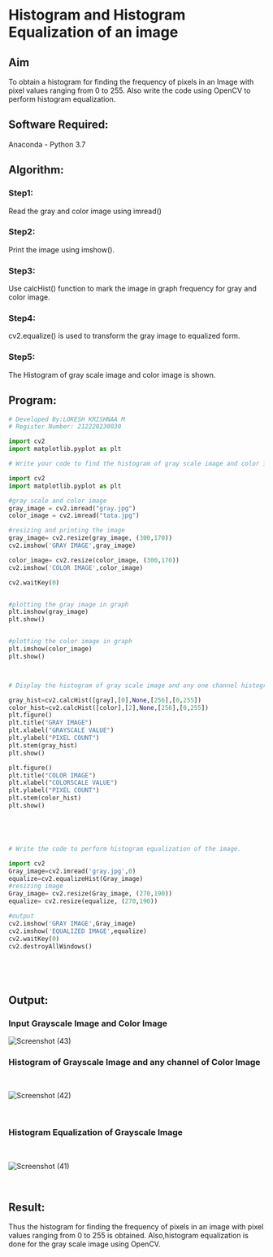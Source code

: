 # Histogram and Histogram Equalization of an image
## Aim
To obtain a histogram for finding the frequency of pixels in an Image with pixel values ranging from 0 to 255. Also write the code using OpenCV to perform histogram equalization.

## Software Required:
Anaconda - Python 3.7

## Algorithm:
### Step1: 
Read the gray and color image using imread() 


### Step2:
Print the image using imshow().

### Step3:
Use calcHist() function to mark the image in graph frequency for gray and color image.

### Step4:
cv2.equalize() is used to transform the gray image to equalized form.

### Step5:
The Histogram of gray scale image and color image is shown.

## Program:
```python
# Developed By:LOKESH KRISHNAA M 
# Register Number: 212220230030

import cv2
import matplotlib.pyplot as plt

# Write your code to find the histogram of gray scale image and color image channels.

import cv2
import matplotlib.pyplot as plt 

#gray scale and color image  
gray_image = cv2.imread("gray.jpg")
color_image = cv2.imread("tata.jpg")

#resizing and printing the image 
gray_image= cv2.resize(gray_image, (300,170))
cv2.imshow('GRAY IMAGE',gray_image)

color_image= cv2.resize(color_image, (300,170))
cv2.imshow('COLOR IMAGE',color_image)

cv2.waitKey(0)


#plotting the gray image in graph
plt.imshow(gray_image)
plt.show()


#plotting the color image in graph
plt.imshow(color_image)
plt.show()



# Display the histogram of gray scale image and any one channel histogram from color image

gray_hist=cv2.calcHist([gray],[0],None,[256],[0,255])
color_hist=cv2.calcHist([color],[2],None,[256],[0,255])
plt.figure()
plt.title("GRAY IMAGE")
plt.xlabel("GRAYSCALE VALUE")
plt.ylabel("PIXEL COUNT")
plt.stem(gray_hist)
plt.show()

plt.figure()
plt.title("COLOR IMAGE")
plt.xlabel("COLORSCALE VALUE")
plt.ylabel("PIXEL COUNT")
plt.stem(color_hist)
plt.show()





# Write the code to perform histogram equalization of the image. 

import cv2
Gray_image=cv2.imread('gray.jpg',0)
equalize=cv2.equalizeHist(Gray_image)
#resizing image 
Gray_image= cv2.resize(Gray_image, (270,190))
equalize= cv2.resize(equalize, (270,190))

#output
cv2.imshow('GRAY IMAGE',Gray_image)
cv2.imshow('EQUALIZED IMAGE',equalize)
cv2.waitKey(0)
cv2.destroyAllWindows()






```
## Output:

### Input Grayscale Image and Color Image

![Screenshot (43)](https://user-images.githubusercontent.com/75234646/165100936-8dbc5a5c-2ecc-49ec-96b6-4dcf2bdda168.png)



### Histogram of Grayscale Image and any channel of Color Image
<br>

![Screenshot (42)](https://user-images.githubusercontent.com/75234646/165099097-47a9b8f0-d2ff-44e7-ba35-0e24a2eee42a.png)


<br>

### Histogram Equalization of Grayscale Image
<br>

![Screenshot (41)](https://user-images.githubusercontent.com/75234646/165097271-8ff972bc-ac97-48a5-af5b-2de9a00d61cd.png)


<br>

## Result: 
Thus the histogram for finding the frequency of pixels in an image with pixel values ranging from 0 to 255 is obtained. Also,histogram equalization is done for the gray scale image using OpenCV.
